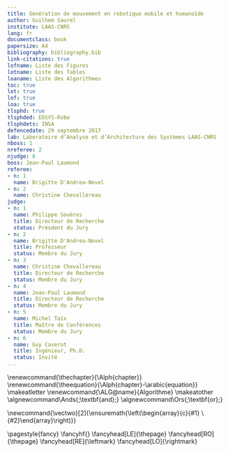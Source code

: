 ```yaml
---
title: Génération de mouvement en robotique mobile et humanoïde
author: Guilhem Saurel
institute: LAAS-CNRS
lang: fr
documentclass: book
papersize: A4
bibliography: bibliography.bib
link-citations: true
lofname: Liste des Figures
lotname: Liste des Tables
loaname: Liste des Algorithmes
toc: true
lot: true
lof: true
loa: true
tlsphd: true
tlsphded: EDSYS-Robo
tlsphdets: INSA
defencedate: 29 septembre 2017
lab: Laboratoire d’Analyse et d’Architecture des Systèmes LAAS-CNRS
nboss: 1
nreferee: 2
njudge: 6
boss: Jean-Paul Laumond
referee:
- n: 1
  name: Brigitte D'Andrea-Novel
- n: 2
  name: Christine Chevallereau
judge:
- n: 1
  name: Philippe Souères
  title: Directeur de Recherche
  status: Présdent du Jury
- n: 2
  name: Brigitte D'Andrea-Novel
  title: Professeur
  status: Membre du Jury
- n: 3
  name: Christine Chevallereau
  title: Directeur de Recherche
  status: Membre du Jury
- n: 4
  name: Jean-Paul Laumond
  title: Directeur de Recherche
  status: Membre du Jury
- n: 5
  name: Michel Taïx
  title: Maître de Conférences
  status: Membre du Jury
- n: 6
  name: Guy Caverot
  title: Ingénieur, Ph.D.
  status: Invité
...
```


\renewcommand{\thechapter}{\Alph{chapter}}
\renewcommand{\theequation}{\Alph{chapter}-\arabic{equation}}
\makeatletter
\renewcommand{\ALG@name}{Algorithme}
\makeatother
\algnewcommand\Ands{\;\textbf{and}\;}
\algnewcommand\Ors{\;\textbf{or}\;}

\newcommand{\vectwo}[2]{\ensuremath{\left(\begin{array}{c}{#1} \\ {#2}\end{array}\right)}}

\pagestyle{fancy}
\fancyhf{}
\fancyhead[LE]{\thepage}
\fancyhead[RO]{\thepage}
\fancyhead[RE]{\leftmark}
\fancyhead[LO]{\rightmark}
